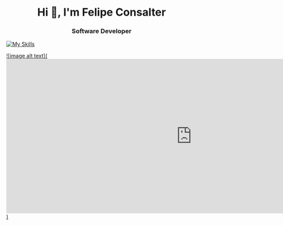<h1 align="center">Hi 👋, I'm Felipe Consalter</h1>
<h3 align="center">Software Developer</h3>


 
[![My Skills](https://skillicons.dev/icons?i=js,html,css,wasm,docker,figma,github,mongodb,nodejs)](https://skillicons.dev)


[![image alt text](<iframe width="980" height="410" src="https://mars.nasa.gov/layout/embed/send-your-name/future/certificate/?cn=167893859957" frameborder="0"></iframe>)](https://mars.nasa.gov/)
